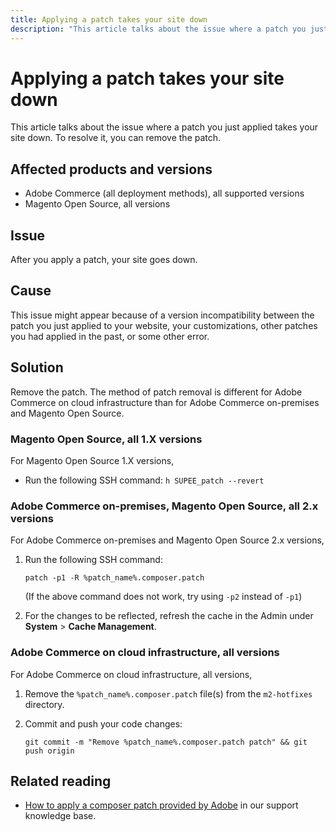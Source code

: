 ```yaml
---
title: Applying a patch takes your site down
description: "This article talks about the issue where a patch you just applied takes your site down. To resolve it, you can remove the patch."
---
```


# Applying a patch takes your site down

This article talks about the issue where a patch you just applied takes your site down. To resolve it, you can remove the patch.

## Affected products and versions

* Adobe Commerce (all deployment methods), all supported versions
* Magento Open Source, all versions

## Issue

After you apply a patch, your site goes down.

## Cause

This issue might appear because of a version incompatibility between the patch you just applied to your website, your customizations, other patches you had applied in the past, or some other error.

## Solution

Remove the patch. The method of patch removal is different for Adobe Commerce on cloud infrastructure than for Adobe Commerce on-premises and Magento Open Source.

### Magento Open Source, all 1.X versions

For Magento Open Source 1.X versions,

* Run the following SSH command: `h SUPEE_patch --revert `

### Adobe Commerce on-premises, Magento Open Source, all 2.x versions

For Adobe Commerce on-premises and Magento Open Source 2.x versions,

1. Run the following SSH command:

    ```
    patch -p1 -R %patch_name%.composer.patch
    ```

    (If the above command does not work, try using `-p2` instead of `-p1`)

1. For the changes to be reflected, refresh the cache in the Admin under **System** > **Cache Management**.

### Adobe Commerce on cloud infrastructure, all versions

For Adobe Commerce on cloud infrastructure, all versions,

1. Remove the `%patch_name%.composer.patch` file(s) from the `m2-hotfixes` directory.
1. Commit and push your code changes:

    ```
    git commit -m "Remove %patch_name%.composer.patch patch" && git push origin
    ```

## Related reading

* [How to apply a composer patch provided by Adobe](https://support.magento.com/hc/en-us/articles/360028367731) in our support knowledge base.
 

